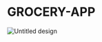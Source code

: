 # GROCERY-APP
![Untitled design](https://github.com/Shahikjahan100/grocery_app/assets/139509529/7b393beb-2703-4d8b-aaa6-4b8df319fd80)



